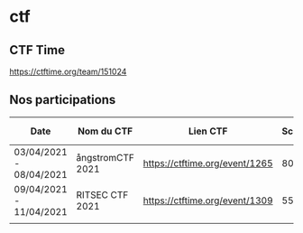 # ctf
## CTF Time
https://ctftime.org/team/151024

## Nos participations

| Date | Nom du CTF        | Lien CTF |Score| Classement | Liens Writeups |
|------|-------------------|----------|-----|------------|----------------|
|03/04/2021 - 08/04/2021| ångstromCTF 2021 | https://ctftime.org/event/1265 |800|296 / 1502|
 |09/04/2021 - 11/04/2021|RITSEC CTF 2021|https://ctftime.org/event/1309 |5585| 26/723|(Writeups RITSEC)[RITSEC2021/]
|      |                   |          |            |                |

